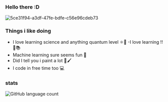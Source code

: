 ### Hello there :D
![5ce31f94-a3df-47fe-bdfe-c56e96cdeb73](https://user-images.githubusercontent.com/114350686/216793710-1fcf7bf0-0bf7-4b4b-b58c-f9a9f1fd96e8.jpg)
### Things i like doing
- I love learning science and anything quantum level ⚛️🔭
-I love learning !! 📑📚
- Machine learning sure seems fun 🤖
- Did I tell you i paint a lot 🎨🖌️
- I code in free time too 💻
### stats
![GitHub language count](https://img.shields.io/github/languages/count/saarucore/saarucore)
<!--
**saarucore/saarucore** is a ✨ _special_ ✨ repository because its `README.md` (this file) appears on your GitHub profile.

Here are some ideas to get you started:

- 🔭 I’m currently working on ...
- 🌱 I’m currently learning ...
- 👯 I’m looking to collaborate on ...
- 🤔 I’m looking for help with ...
- 💬 Ask me about ...
- 📫 How to reach me: ...
- 😄 Pronouns: ...
- ⚡ Fun fact: ...
-->
